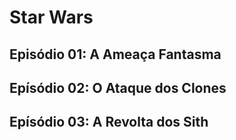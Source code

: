 # Star Wars

## Episódio 01: A Ameaça Fantasma

## Epísódio 02: O Ataque dos Clones

## Epísódio 03: A Revolta dos Sith

